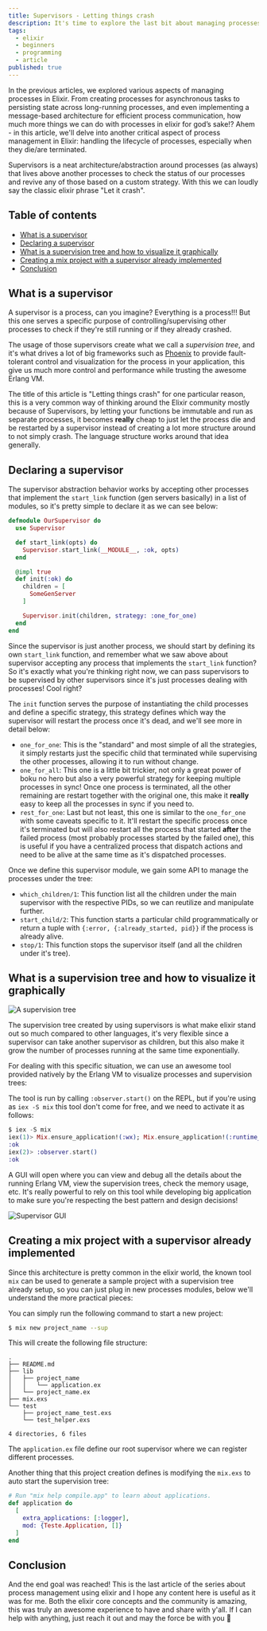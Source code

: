 ```yaml
---
title: Supervisors - Letting things crash
description: It's time to explore the last bit about managing processes with elixir! We'll understand what is a supervisor, what is a supervision tree and how do we manage our processes once it dies! Let's crash processes together
tags:
  - elixir
  - beginners
  - programming
  - article
published: true
---
```


In the previous articles, we explored various aspects of managing processes in Elixir. From creating processes for asynchronous tasks to persisting state across long-running processes, and even implementing a message-based architecture for efficient process communication, how much more things we can do with processes in elixir for god’s sake!? Ahem - in this article, we'll delve into another critical aspect of process management in Elixir: handling the lifecycle of processes, especially when they die/are terminated.

Supervisors is a neat architecture/abstraction around processes (as always) that lives above another processes to check the status of our processes and revive any of those based on a custom strategy. With this we can loudly say the classic elixir phrase "Let it crash".

## Table of contents

- [What is a supervisor](#what-is-a-supervisor)
- [Declaring a supervisor](#declaring-a-supervisor)
- [What is a supervision tree and how to visualize it graphically](#what-is-a-supervision-tree-and-how-to-visualize-it-graphically)
- [Creating a mix project with a supervisor already implemented](#creating-a-mix-project-with-a-supervisor-already-implemented)
- [Conclusion](#conclusion)

## What is a supervisor

A supervisor is a process, can you imagine? Everything is a process!!! But this one serves a specific purpose of controlling/supervising other processes to check if they're still running or if they already crashed.

The usage of those supervisors create what we call a _supervision tree_, and it's what drives a lot of big frameworks such as [Phoenix](https://phoenixframework.org) to provide fault-tolerant control and visualization for the process in your application, this give us much more control and performance while trusting the awesome Erlang VM.

The title of this article is "Letting things crash" for one particular reason, this is a very common way of thinking around the Elixir community mostly because of Supervisors, by letting your functions be immutable and run as separate processes, it becomes **really** cheap to just let the process die and be restarted by a supervisor instead of creating a lot more structure around to not simply crash. The language structure works around that idea generally.

## Declaring a supervisor

The supervisor abstraction behavior works by accepting other processes that implement the `start_link` function (gen servers basically) in a list of modules, so it's pretty simple to declare it as we can see below:

```elixir
defmodule OurSupervisor do
  use Supervisor

  def start_link(opts) do
    Supervisor.start_link(__MODULE__, :ok, opts)
  end

  @impl true
  def init(:ok) do
    children = [
      SomeGenServer
    ]

    Supervisor.init(children, strategy: :one_for_one)
  end
end
```

Since the supervisor is just another process, we should start by defining its own `start_link` function, and remember what we saw above about supervisor accepting any process that implements the `start_link` function? So it's exactly what you're thinking right now, we can pass supervisors to be supervised by other supervisors since it's just processes dealing with processes! Cool right?

The `init` function serves the purpose of instantiating the child processes and define a specific strategy, this strategy defines which way the supervisor will restart the process once it's dead, and we'll see more in detail below:

- `one_for_one`: This is the "standard" and most simple of all the strategies, it simply restarts just the specific child that terminated while supervising the other processes, allowing it to run without change.
- `one_for_all`: This one is a little bit trickier, not only a great power of boku no hero but also a very powerful strategy for keeping multiple processes in sync! Once one process is terminated, all the other remaining are restart together with the original one, this make it **really** easy to keep all the processes in sync if you need to.
- `rest_for_one`: Last but not least, this one is similar to the `one_for_one` with some caveats specific to it. It'll restart the specific process once it's terminated but will also restart all the process that started **after** the failed process (most probably processes started by the failed one), this is useful if you have a centralized process that dispatch actions and need to be alive at the same time as it's dispatched processes.

Once we define this supervisor module, we gain some API to manage the processes under the tree:

- `which_children/1`: This function list all the children under the main supervisor with the respective PIDs, so we can reutilize and manipulate further.
- `start_child/2`: This function starts a particular child programmatically or return a tuple with `{:error, {:already_started, pid}}` if the process is already alive.
- `stop/1`: This function stops the supervisor itself (and all the children under it's tree).

## What is a supervision tree and how to visualize it graphically

![A supervision tree](https://github.com/cherryramatisdev/public_zet/assets/86631177/84630a91-256a-4500-a660-dcadf416889a)

The supervision tree created by using supervisors is what make elixir stand out so much compared to other languages, it's very flexible since a supervisor can take another supervisor as children, but this also make it grow the number of processes running at the same time exponentially.

For dealing with this specific situation, we can use an awesome tool provided natively by the Erlang VM to visualize processes and supervision trees:

The tool is run by calling `:observer.start()` on the REPL, but if you're using as `iex -S mix` this tool don't come for free, and we need to activate it as follows:

```elixir
$ iex -S mix
iex(1)> Mix.ensure_application!(:wx); Mix.ensure_application!(:runtime_tools);Mix.ensure_application!(:observer)
:ok
iex(2)> :observer.start()
:ok
```

A GUI will open where you can view and debug all the details about the running Erlang VM, view the supervision trees, check the memory usage, etc. It's really powerful to rely on this tool while developing big application to make sure you're respecting the best pattern and design decisions!

![Supervisor GUI](https://github.com/cherryramatisdev/public_zet/assets/86631177/5a68ec4c-1410-4bf2-a95c-56f5b2c99f09)

## Creating a mix project with a supervisor already implemented

Since this architecture is pretty common in the elixir world, the known tool `mix` can be used to generate a sample project with a supervision tree already setup, so you can just plug in new processes modules, below we'll understand the more practical pieces:

You can simply run the following command to start a new project:

```sh
$ mix new project_name --sup
```

This will create the following file structure:

```
.
├── README.md
├── lib
│   ├── project_name
│   │   └── application.ex
│   └── project_name.ex
├── mix.exs
└── test
    ├── project_name_test.exs
    └── test_helper.exs

4 directories, 6 files
```

The `application.ex` file define our root supervisor where we can register different processes.

Another thing that this project creation defines is modifying the `mix.exs` to auto start the supervision tree:

```elixir
# Run "mix help compile.app" to learn about applications.
def application do
  [
    extra_applications: [:logger],
    mod: {Teste.Application, []}
  ]
end
```

## Conclusion

And the end goal was reached! This is the last article of the series about process management using elixir and I hope any content here is useful as it was for me. Both the elixir core concepts and the community is amazing, this was truly an awesome experience to have and share with y'all. If I can help with anything, just reach it out and may the force be with you 🍒
